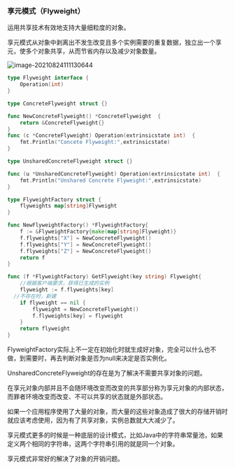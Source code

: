 ### 享元模式（Flyweight）

运用共享技术有效地支持大量细粒度的对象。

享元模式从对象中剥离出不发生改变且多个实例需要的重复数据，独立出一个享元，使多个对象共享，从而节省内存以及减少对象数量。

![image-20210824111130644](https://tva1.sinaimg.cn/large/008i3skNly1gtrpekn3i3j60qj0f7tau02.jpg)



```go
type Flyweight interface {
	Operation(int)
}

type ConcreteFlyweight struct {}

func NewConcreteFlyweight() *ConcreteFlyweight  {
	return &ConcreteFlyweight{}
}
func (c *ConcreteFlyweight) Operation(extrinsicstate int)  {
	fmt.Println("Concete Flyweight:",extrinsicstate)
}

type UnsharedConcreteFlyweight struct {}

func (u *UnsharedConcreteFlyweight) Operation(extrinsicstate int)  {
	fmt.Println("Unshared Concrete Flyweight:",extrinsicstate)
}

type FlyweightFactory struct {
	flyweights map[string]Flyweight
}

func NewFlyweightFactory() *FlyweightFactory{
	f := &FlyweightFactory{make(map[string]Flyweight)}
	f.flyweights["X"] = NewConcreteFlyweight()
	f.flyweights["Y"] = NewConcreteFlyweight()
	f.flyweights["Z"] = NewConcreteFlyweight()
	return f
}

func (f *FlyweightFactory) GetFlyweight(key string) Flyweight{
	//根据客户端要求，获得已生成的实例
	flyweight := f.flyweights[key]
  //不存在时，新建
	if flyweight == nil {
		flyweight = NewConcreteFlyweight()
		f.flyweights[key] = flyweight
	}
	return flyweight
}
```



FlyweightFactory实际上不一定在初始化时就生成好对象，完全可以什么也不做，到需要时，再去判断对象是否为null来决定是否实例化。

UnsharedConcreteFlyweight的存在是为了解决不需要共享对象的问题。

在享元对象内部并且不会随环境改变而改变的共享部分称为享元对象的内部状态，而罪者环境改变而改变、不可以共享的状态就是外部状态。

如果一个应用程序使用了大量的对象，而大量的这些对象造成了很大的存储开销时就应该考虑使用，因为有了共享对象，实例总数就大大减少了。

享元模式更多的时候是一种底层的设计模式，比如Java中的字符串常量池，如果定义两个相同的字符串，这两个字符串引用的就是同一个对象。

享元模式非常好的解决了对象的开销问题。